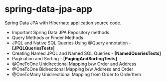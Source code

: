 # spring-data-jpa-app
Spring Data JPA with Hibernate application source code.

- Important Spring Data JPA Repository methods
- Query Methods or Finder Methods
- JPQL and Native SQL Queries Using @Query annotation - **[JPQLQueriesTests]**
- Creating Named JPQL and Named SQL Queries - **[NamedQueriesTests]**
- Pagination and Sorting - **[PagingAndSortingTests]**
- @OneToOne Unidirectional Mapping b/w Order and Address
- @OneToOne Bidirectional Mapping b/w Address and Order
- @OneToMany Unidirectional Mapping from Order to OrderItem